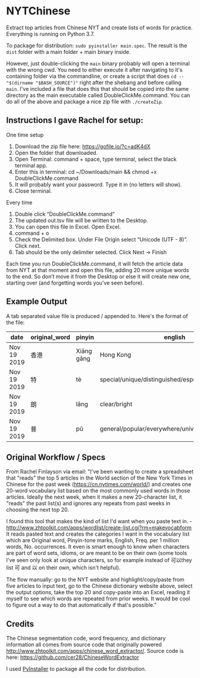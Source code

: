 # NYTChinese
Extract top articles from Chinese NYT and create lists of words for practice.
Everything is running on Python 3.7.

To package for distribution:
`sudo pyinstaller main.spec`. The result is the `dist` folder with a main folder + main binary inside.

However, just double-clicking the `main` binary probably will open a terminal with the wrong cwd. You 
need to either execute it after navigating to it's containing folder via the commandline, or create a 
script that does `cd -- "$(dirname "$BASH_SOURCE")"` right after the shebang and before calling `main`.
I've included a file that does this that should be copied into the same directory as the main executable 
called DoubleClickMe.command. You can do all of the above and package a nice zip file with `./createZip`.

## Instructions I gave Rachel for setup:
One time setup
1. Download the zip file here: https://gofile.io/?c=adK4dX
2. Open the folder that downloaded.
3. Open Terminal: command + space, type terminal, select the black terminal app.
4. Enter this in terminal: cd ~/Downloads/main && chmod +x DoubleClickMe.command
5. It will probably want your password. Type it in (no letters will show).
6. Close terminal.

Every time
1. Double click “DoubleClickMe.command”
2. The updated out.tsv file will be written to the Desktop.
3. You can open this file in Excel. Open Excel.
4. command + o
5. Check the Delimited box. Under File Origin select “Unicode (UTF - 8)”. Click next.
6. Tab should be the only delimiter selected. Click Next -> Finish

Each time you run DoubleClickMe.command, it will fetch the article data from NYT at that moment and open this file, adding 20 more unique words to the end. So don’t move it from the Desktop or else it will create new one, starting over (and forgetting words you’ve seen before).

## Example Output
A tab separated value file is produced / appended to. Here's the format of the file:

date | original_word | pinyin | english | freq_per_mil | count_in_corpus
--- | --- | --- | --- | --- | ---
Nov 19 2019 | 香港 | Xiāng gǎng | Hong Kong | 187.0 | 50
Nov 19 2019	| 特	| tè | special/unique/distinguished/especially/unusual/very |	237.0 |	32
Nov 19 2019 |	朗	| lǎng	| clear/bright |	15.0	| 31
Nov 19 2019 |	普 |pǔ |	general/popular/everywhere/universal |	58.0 |	30

## Original Workflow / Specs
From Rachel Finlayson via email: "I've been wanting to create a spreadsheet that "reads" the top 5 articles in the World section of the New York Times in Chinese for the past week (https://cn.nytimes.com/world/) and creates one 20-word vocabulary list based on the most commonly used words in those articles. Ideally the next week, when it makes a new 20-character list, it "reads" the past list(s) and ignores any repeats from past weeks in choosing the next top 20.

I found this tool that makes the kind of list I'd want when you paste text in. -  http://www.zhtoolkit.com/apps/wordlist/create-list.cgi?rm=makevocabform
It reads pasted text and creates the categories I want in the vocabulary list which are Original word, Pinyin-tone marks, English, Freq. per 1 million words, No. occurrences. It even is smart enough to know when characters are part of word sets, idioms, or are meant to be on their own (some tools I've seen only look at unique characters, so for example instead of 可以they list 可 and 以 on their own, which isn't helpful).

The flow manually: go to the NYT website and highlight/copy/paste from five articles to input text, go to the Chinese dictionary website above, select the output options, take the top 20 and copy-paste into an Excel, reading it myself to see which words are repeated from prior weeks. It would be cool to figure out a way to do that automatically if that's possible."

## Credits
The Chinese segmentation code, word frequency, and dictionary information all comes from source code that originally powered http://www.zhtoolkit.com/apps/chinese_word_extractor/. Source code is here: https://github.com/cer28/ChineseWordExtractor

I used [PyInstaller](https://www.pyinstaller.org) to package all the code for distribution.
